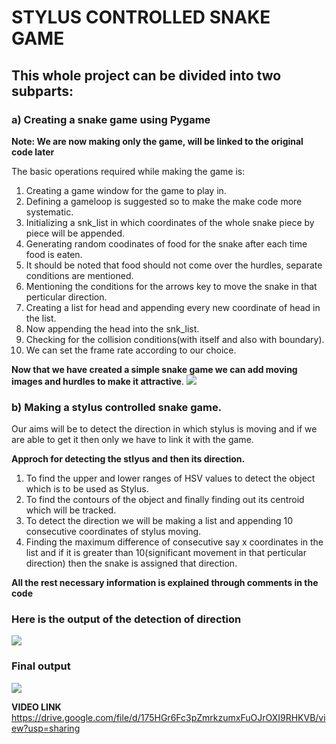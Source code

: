 # STYLUS CONTROLLED SNAKE GAME

## This whole project can be divided into two subparts:
### a) Creating a snake game using Pygame
**Note: We are now making only the game, will be linked to the original code later** 

The basic operations required while making the game is:
1. Creating a game window for the game to play in.
2. Defining a gameloop is suggested so to make the make code more systematic. 
3. Initializing a snk_list in which coordinates of the whole snake piece by piece will be appended.
4. Generating random coodinates of food for the snake after each time food is eaten.
5. It should be noted that food should not come over the hurdles, separate conditions are mentioned.
6. Mentioning the conditions for the arrows key to move the snake in that perticular direction.
7. Creating a list for head and appending every new coordinate of head in the list.
8. Now appending the head into the snk_list.
9. Checking for the collision conditions(with itself and also with boundary).
10. We can set the frame rate according to our choice.

**Now that we have created a simple snake game we can add moving images and hurdles to make it attractive**.
![](https://i.imgur.com/ujSFbjJ.png)

### b) Making a stylus controlled snake game.
Our aims will be to detect the direction in which stylus is moving and if we are able to get it then only we have to link it with the game.

 **Approch for detecting the stlyus and then its direction.**
1. To find the upper and lower ranges of HSV values to detect the object which is to be used as Stylus.
2. To find the contours of the object and finally finding out its centroid which will be tracked.
3. To detect the direction we will be making a list and appending 10 consecutive coordinates of stylus moving.
4. Finding the maximum difference of consecutive say x coordinates in the list and if it is greater than 10(significant movement in that perticular direction) then the snake is assigned that direction.

**All the rest necessary information is explained through comments in the code**
### Here is the output of the detection of direction
![](https://i.imgur.com/NBLDFmk.gif)

### Final output
![](https://i.imgur.com/nnQYar3.gif)






**VIDEO LINK**
https://drive.google.com/file/d/175HGr6Fc3pZmrkzumxFuOJrOXI9RHKVB/view?usp=sharing







